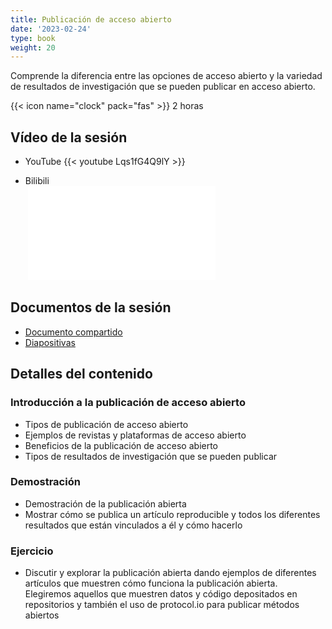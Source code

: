 ```yaml
---
title: Publicación de acceso abierto
date: '2023-02-24'
type: book
weight: 20
---
```


Comprende la diferencia entre las opciones de acceso abierto y la variedad de resultados de investigación que se pueden publicar en acceso abierto.

<!--more-->

{{< icon name="clock" pack="fas" >}} 2 horas

## Vídeo de la sesión
- YouTube
{{< youtube Lqs1fG4Q9lY >}} <br />

- Bilibili <br />
&nbsp;<iframe src="//player.bilibili.com/player.html?aid=281958486&bvid=BV1kc411i7cT&cid=1357563590&p=1" scrolling="no" border="0" frameborder="no" framespacing="0" allowfullscreen="true"> </iframe>

## Documentos de la sesión
- [Documento compartido](https://docs.google.com/document/d/1c915dQDxBASG6uOpGAUaufShGt-eF55Qx6M9vYDVbKE/edit?usp=sharing)
- [Diapositivas](https://doi.org/10.5281/zenodo.7669467)

## Detalles del contenido
### Introducción a la publicación de acceso abierto
- Tipos de publicación de acceso abierto
- Ejemplos de revistas y plataformas de acceso abierto
- Beneficios de la publicación de acceso abierto
- Tipos de resultados de investigación que se pueden publicar

### Demostración 
- Demostración de la publicación abierta
- Mostrar cómo se publica un artículo reproducible y todos los diferentes resultados que están vinculados a él y cómo hacerlo

### Ejercicio
- Discutir y explorar la publicación abierta dando ejemplos de diferentes artículos que muestren cómo funciona la publicación abierta. Elegiremos aquellos que muestren datos y código depositados en repositorios y también el uso de protocol.io para publicar métodos abiertos
